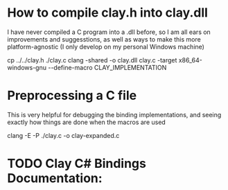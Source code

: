 
# How to compile clay.h into clay.dll

I have never compiled a C program into a .dll before, so I am all ears on improvements and suggesstions, as well as ways to make this more platform-agnostic (I only develop on my personal Windows machine)

cp ../../clay.h ./clay.c
clang -shared -o clay.dll clay.c -target x86_64-windows-gnu --define-macro CLAY_IMPLEMENTATION

# Preprocessing a C file

This is very helpful for debugging the binding implementations, and seeing exactly how things are done when the macros are used

clang -E -P ./clay.c -o clay-expanded.c

# TODO Clay C# Bindings Documentation: